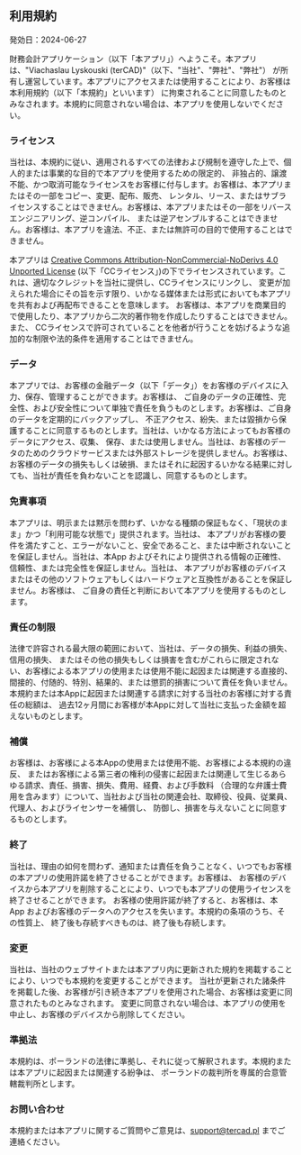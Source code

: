 ## 利用規約

発効日：2024-06-27

財務会計アプリケーション（以下「本アプリ」）へようこそ。本アプリは、"Viachaslau Lyskouski (terCAD)"（以下、"当社"、"弊社"、"弊社"）
が所有し運営しています。本アプリにアクセスまたは使用することにより、お客様は本利用規約（以下「本規約」といいます）
に拘束されることに同意したものとみなされます。本規約に同意されない場合は、本アプリを使用しないでください。

### ライセンス

当社は、本規約に従い、適用されるすべての法律および規制を遵守した上で、個人的または事業的な目的で本アプリを使用するための限定的、
非独占的、譲渡不能、かつ取消可能なライセンスをお客様に付与します。お客様は、本アプリまたはその一部をコピー、変更、配布、販売、
レンタル、リース、またはサブライセンスすることはできません。お客様は、本アプリまたはその一部をリバースエンジニアリング、逆コンパイル、
または逆アセンブルすることはできません。お客様は、本アプリを違法、不正、または無許可の目的で使用することはできません。

本アプリは
[Creative Commons Attribution-NonCommercial-NoDerivs 4.0 Unported License](https://creativecommons.org/licenses/by-nc-nd/4.0/deed.en)
(以下「CCライセンス」)の下でライセンスされています。これは、適切なクレジットを当社に提供し、CCライセンスにリンクし、
変更が加えられた場合にその旨を示す限り、いかなる媒体または形式においても本アプリを共有および再配布できることを意味します。
お客様は、本アプリを商業目的で使用したり、本アプリから二次的著作物を作成したりすることはできません。また、
CCライセンスで許可されていることを他者が行うことを妨げるような追加的な制限や法的条件を適用することはできません。

### データ

本アプリでは、お客様の金融データ（以下「データ」）をお客様のデバイスに入力、保存、管理することができます。お客様は、
ご自身のデータの正確性、完全性、および安全性について単独で責任を負うものとします。お客様は、ご自身のデータを定期的にバックアップし、
不正アクセス、紛失、または毀損から保護することに同意するものとします。当社は、いかなる方法によってもお客様のデータにアクセス、収集、
保存、または使用しません。当社は、お客様のデータのためのクラウドサービスまたは外部ストレージを提供しません。お客様は、
お客様のデータの損失もしくは破損、またはそれに起因するいかなる結果に対しても、当社が責任を負わないことを認識し、同意するものとします。

### 免責事項

本アプリは、明示または黙示を問わず、いかなる種類の保証もなく、「現状のまま」かつ「利用可能な状態で」提供されます。当社は、
本アプリがお客様の要件を満たすこと、エラーがないこと、安全であること、または中断されないことを保証しません。当社は、本App 
およびそれにより提供される情報の正確性、信頼性、または完全性を保証しません。当社は、
本アプリがお客様のデバイスまたはその他のソフトウェアもしくはハードウェアと互換性があることを保証しません。お客様は、
ご自身の責任と判断において本アプリを使用するものとします。

### 責任の制限

法律で許容される最大限の範囲において、当社は、データの損失、利益の損失、信用の損失、
またはその他の損失もしくは損害を含むがこれらに限定されない、お客様による本アプリの使用または使用不能に起因または関連する直接的、
間接的、付随的、特別、結果的、または懲罰的損害について責任を負いません。
本規約または本Appに起因または関連する請求に対する当社のお客様に対する責任の総額は、
過去12ヶ月間にお客様が本Appに対して当社に支払った金額を超えないものとします。

### 補償

お客様は、お客様による本Appの使用または使用不能、お客様による本規約の違反、
またはお客様による第三者の権利の侵害に起因または関連して生じるあらゆる請求、責任、損害、損失、費用、経費、および手数料
（合理的な弁護士費用を含みます）について、当社および当社の関連会社、取締役、役員、従業員、代理人、およびライセンサーを補償し、
防御し、損害を与えないことに同意するものとします。

### 終了

当社は、理由の如何を問わず、通知または責任を負うことなく、いつでもお客様の本アプリの使用許諾を終了させることができます。お客様は、
お客様のデバイスから本アプリを削除することにより、いつでも本アプリの使用ライセンスを終了させることができます。
お客様の使用許諾が終了すると、お客様は、本App およびお客様のデータへのアクセスを失います。本規約の条項のうち、その性質上、
終了後も存続すべきものは、終了後も存続します。

### 変更

当社は、当社のウェブサイトまたは本アプリ内に更新された規約を掲載することにより、いつでも本規約を変更することができます。
当社が更新された諸条件を掲載した後、お客様が引き続き本アプリを使用された場合、お客様は変更に同意されたものとみなされます。
変更に同意されない場合は、本アプリの使用を中止し、お客様のデバイスから削除してください。

### 準拠法

本規約は、ポーランドの法律に準拠し、それに従って解釈されます。本規約または本アプリに起因または関連する紛争は、
ポーランドの裁判所を専属的合意管轄裁判所とします。

### お問い合わせ

本規約または本アプリに関するご質問やご意見は、support@tercad.pl までご連絡ください。
